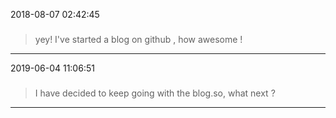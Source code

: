 
2018-08-07 02:42:45
### 
> yey! I've started a blog on github , how awesome !
---

2019-06-04 11:06:51
### 
> I have decided to keep going with the blog.so, what next ?
---
